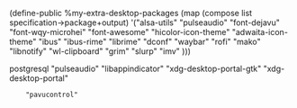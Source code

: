 


         
(define-public %my-extra-desktop-packages
  (map (compose list specification->package+output)
       '("alsa-utils" "pulseaudio"
         "font-dejavu" "font-wqy-microhei" "font-awesome"
         "hicolor-icon-theme" "adwaita-icon-theme"
         "ibus" "ibus-rime" "librime" "dconf"
        "waybar" "rofi" "mako" "libnotify"
         "wl-clipboard" "grim" "slurp" "imv"
     )))


postgresql
        "pulseaudio"
        "libappindicator"
        "xdg-desktop-portal-gtk"
        "xdg-desktop-portal"
      
        "pavucontrol"